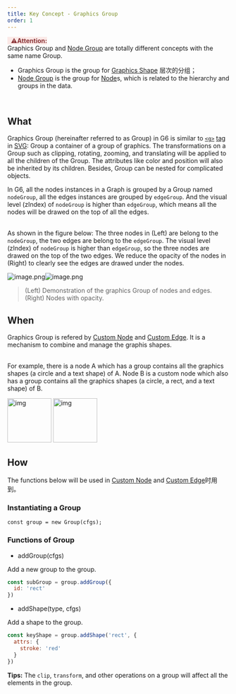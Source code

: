 ```yaml
---
title: Key Concept - Graphics Group
order: 1
---
```


<span style="background-color: rgb(251, 233, 231); color: rgb(139, 53, 56)"> &nbsp;&nbsp;⚠️**Attention:** </span>
<br />Graphics Group and [Node Group](/en/docs/manual/middle/nodeGroup) are totally different concepts with the same name Group.

- Graphics Group is the group for [Graphics Shape](/en/docs/manual/middle/keyConcept) 层次的分组；
- [Node Group](/en/docs/manual/middle/nodeGroup) is the group for [Node](/en/docs/manual/middle/elements/defaultNode)s, which is related to the hierarchy and groups in the data.

<br />

## What
Graphics Group (hereinafter referred to as Group) in G6 is similar to [`<g>`](https://developer.mozilla.org/zh-CN/docs/Web/SVG/Element/g) [tag](https://developer.mozilla.org/zh-CN/docs/Web/SVG/Element/g) in [SVG](https://developer.mozilla.org/zh-CN/docs/Web/SVG/Element/g): Group a container of a group of graphics. The transformations on a Group such as clipping, rotating, zooming, and translating will be applied to all the children of the Group. The attributes like color and position will also be inherited by its children. Besides, Group can be nested for complicated objects.

In G6, all the nodes instances in a Graph is grouped by a Group named `nodeGroup`, all the edges instances are grouped by `edgeGroup`. And the visual level (zIndex) of `nodeGroup` is higher than `edgeGroup`, which means all the nodes will be drawed on the top of all the edges.

<br />As shown in the figure below: The three nodes in (Left) are belong to the `nodeGroup`, the two edges are belong to the `edgeGroup`. The visual level (zIndex) of `nodeGroup` is higher than `edgeGroup`, so the three nodes are drawed on the top of the two edges. We reduce the opacity of the nodes in (Right) to clearly see the edges are drawed under the nodes.<br />

![image.png](https://gw.alipayobjects.com/mdn/rms_f8c6a0/afts/img/A*oqKUSoRWMrcAAAAAAAAAAABkARQnAQ)![image.png](https://gw.alipayobjects.com/mdn/rms_f8c6a0/afts/img/A*cudnTqD-g_4AAAAAAAAAAABkARQnAQ)
> (Left) Demonstration of the graphics Group of nodes and edges. (Right) Nodes with opacity.


## When
Graphics Group is refered by [Custom Node](/en/docs/manual/advanced/custom-node) and [Custom Edge](/en/docs/manual/advanced/custom-edge). It is a mechanism to combine and manage the graphis shapes.

<br />For example, there is a node A which has a group contains all the graphics shapes (a circle and a text shape) of A. Node B is a custom node which also has a group contains all the graphics shapes (a circle, a rect, and a text shape) of B.<br />

<img src='https://gw.alipayobjects.com/mdn/rms_f8c6a0/afts/img/A*GnVoSIGkXhsAAAAAAAAAAABkARQnAQ' alt='img' width='100'/>
<img src='https://gw.alipayobjects.com/mdn/rms_f8c6a0/afts/img/A*iQXZTZCX9LEAAAAAAAAAAABkARQnAQ' alt='img' width='100'/>

<br />

## How
The functions below will be used in [Custom Node](/en/docs/manual/advanced/custom-node) and [Custom Edge](/en/docs/manual/advanced/custom-edge)时用到。

### Instantiating a Group
```
const group = new Group(cfgs);
```

### Functions of Group

- addGroup(cfgs)

Add a new group to the group.

```javascript
const subGroup = group.addGroup({
  id: 'rect'
})
```

- addShape(type, cfgs)

Add a shape to the group.

```javascript
const keyShape = group.addShape('rect', {
  attrs: {
  	stroke: 'red'
  }
})
```


**Tips:** The `clip`, `transform`, and other operations on a group will affect all the elements in the group.

